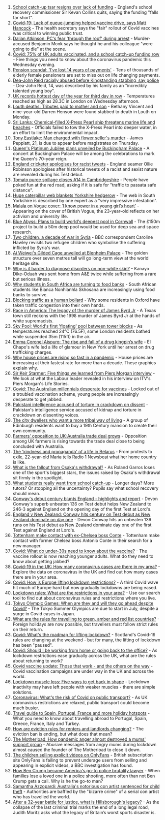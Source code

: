 1. [School catch-up tsar resigns over lack of funding](https://www.bbc.co.uk/news/education-57335558) - England's school recovery commissioner Sir Kevan Collins quits, saying the funding "falls far short".
2. [Covid-19: Lack of queue-jumping helped vaccine drive, says Matt Hancock](https://www.bbc.co.uk/news/uk-57336316) - The health secretary says the "fair" rollout of Covid vaccines was critical to winning public trust.
3. [Dalian Atkinson: PC's fear 'through the roof' during arrest](https://www.bbc.co.uk/news/uk-england-shropshire-57331711) - Murder-accused Benjamin Monk says he thought he and his colleague "were going to die" at the scene.
4. [Covid: 75% of UK adults vaccinated, and a school catch-up funding row](https://www.bbc.co.uk/news/uk-57331225) - Five things you need to know about the coronavirus pandemic this Wednesday evening.
5. [Pension scandal: 'I've lost 14 years of payments'](https://www.bbc.co.uk/news/business-57314686) - Tens of thousands of elderly female pensioners are set to miss out on life changing payments.
6. [Dea-John Reid racially abused before Kingstanding stabbing, say police](https://www.bbc.co.uk/news/uk-england-birmingham-57334647) - Dea-John Reid, 14, was described by his family as an "incredibly talented young boy".
7. [UK records hottest day of the year for third day in row](https://www.bbc.co.uk/news/uk-57333711) - Temperatures reached as high as 28.3C in London on Wednesday afternoon.
8. [Louth deaths: Tributes paid to mother and son](https://www.bbc.co.uk/news/uk-england-lincolnshire-57330277) - Bethany Vincent and nine-year-old Darren Henson were found stabbed to death in Louth on Monday.
9. [Sri Lanka: Chemical-filled X-Press Pearl ship threatens marine life and beaches](https://www.bbc.co.uk/news/world-asia-57326893) - Officials failed to tow the X-Press Pearl into deeper water, in an effort to limit the environmental impact.
10. [Tony Eastlake: Man charged with flower seller's murder](https://www.bbc.co.uk/news/uk-england-london-57335125) - James Peppiatt, 21, is due to appear before magistrates on Thursday.
11. [Queen's Platinum Jubilee plans unveiled by Buckingham Palace](https://www.bbc.co.uk/news/uk-57329680) - A concert at Buckingham Palace will be among the celebrations to mark the Queen's 70-year reign.
12. [England cricketer apologises for racist tweets](https://www.bbc.co.uk/sport/cricket/57335528) - England seamer Ollie Robinson apologises after historical tweets of a racist and sexist nature are revealed during his Test debut.
13. [Tomato puree spillage closes A14 in Cambridgeshire](https://www.bbc.co.uk/news/uk-england-cambridgeshire-57329077) - People have poked fun at the red road, asking if it is safe for "traffic to passata safe distance".
14. [Huge caterpillar web blankets Yorkshire hedgerow](https://www.bbc.co.uk/news/uk-england-south-yorkshire-57331703) - The web in South Yorkshire is described by one expert as a "very impressive infestation".
15. [Malala on Vogue cover: ‘I know power in a young girl’s heart’](https://www.bbc.co.uk/news/world-57317225) - Appearing on the cover of British Vogue, the 23-year-old reflects on her activism and university life.
16. [Blue Abyss: Plans to build world's deepest pool in Cornwall](https://www.bbc.co.uk/news/uk-england-cornwall-57328408) - The £150m project to build a 50m deep pool would be used for deep sea and space research.
17. [Two children, a decade of war in Syria](https://www.bbc.co.uk/news/world-middle-east-57288266) - BBC correspondent Caroline Hawley revisits two refugee children who symbolise the suffering inflicted by Syria's war.
18. [Ai Weiwei's Gilded Cage unveiled at Blenheim Palace](https://www.bbc.co.uk/news/uk-england-oxfordshire-57334937) - The golden structure over seven metres tall will go long-term view at the world heritage site.
19. [Why is it harder to diagnose disorders on non-white skin?](https://www.bbc.co.uk/news/health-57170842) - Kanayo Dike-Oduah was sent home from A&E twice while suffering from a rare but serious illness.
20. [Why students in South Africa are turning to food banks](https://www.bbc.co.uk/news/world-africa-57315213) - South African students like Bianca Nonhlanhla Skhosana are increasingly using food banks to survive.
21. [Blocking traffic as a human bollard](https://www.bbc.co.uk/news/uk-57318104) - Why some residents in Oxford have taken traffic congestion into their own hands.
22. [Race in America: The legacy of the murder of James Byrd Jr](https://www.bbc.co.uk/news/world-us-canada-57285785) - A Texas town still reckons with the 1998 murder of James Byrd Jr at the hands of white supremacists.
23. [Sky Pool: World's first 'floating' pool between tower blocks](https://www.bbc.co.uk/news/uk-57323305) - As temperatures reached 24°C (76.5F), some London residents bathed while suspended 35m (115ft) in the air.
24. [Emma Coronel Aispuro: The rise and fall of a drug kingpin’s wife](https://www.bbc.co.uk/news/world-us-canada-57285786) - El Chapo's wife led a life of glamour in New York until her arrest on drug trafficking charges.
25. [Why house prices are rising so fast in a pandemic](https://www.bbc.co.uk/news/business-57260261) - House prices are increasing at their fastest rate for more than a decade. These graphics explain why.
26. [Sir Keir Starmer: Five things we learned from Piers Morgan interview](https://www.bbc.co.uk/news/uk-politics-57321990) - We look at what the Labour leader revealed in his interview on ITV's Piers Morgan's Life Stories.
27. [Covid: The Australian millennials desperate for vaccines](https://www.bbc.co.uk/news/world-australia-57325514) - Locked out of a troubled vaccination scheme, young people are increasingly desperate to get jabbed.
28. [Pakistani intelligence accused of torture in crackdown on dissent](https://www.bbc.co.uk/news/world-asia-57241981) - Pakistan's intelligence service accused of kidnap and torture in crackdown on dissenting voices.
29. [The city dwellers who want a more tribal way of living](https://www.bbc.co.uk/news/uk-scotland-edinburgh-east-fife-57316602) - A group of Edinburgh residents want to buy a 19th Century mansion to create their own community.
30. [Farmers' opposition to UK-Australia trade deal grows](https://www.bbc.co.uk/news/science-environment-57268681) - Opposition among UK farmers is rising towards the trade deal close to being concluded with Australia.
31. [The 'kindness and propaganda' of a life in Belarus](https://www.bbc.co.uk/news/newsbeat-57261580) - From protests to exile, 22-year-old Maria tells Radio 1 Newsbeat what her home country is like.
32. [What is the fallout from Osaka's withdrawal?](https://www.bbc.co.uk/sport/tennis/57311128) - As Roland Garros loses one of the sport's biggest stars, the issues raised by Osaka's withdrawal sit firmly in the spotlight.
33. [What students really want from school catch-up](https://www.bbc.co.uk/news/education-57246697) - Longer days? More tutors? Or stopping all the uncertainty? Pupils say what school recovery should mean.
34. [Conway's debut century blunts England - highlights and report](https://www.bbc.co.uk/sport/cricket/57335535) - Devon Conway's superb unbeaten 136 on Test debut helps New Zealand to 246-3 against England on the opening day of the first Test at Lord's.
35. [England v New Zealand: Conway hits century on Test debut as New Zealand dominate on day one](https://www.bbc.co.uk/sport/av/cricket/57329314) - Devon Conway hits an unbeaten 136 runs on his Test debut as New Zealand dominate day one of the first Test against England at Lord's.
36. [Tottenham make contact with ex-Chelsea boss Conte](https://www.bbc.co.uk/sport/football/57332318) - Tottenham make contact with former Chelsea boss Antonio Conte in their search for a new manager.
37. [Covid: What do under-30s need to know about the vaccine?](https://www.bbc.co.uk/news/health-57273875) - The vaccine rollout is now reaching younger adults. What do they need to know about getting jabbed?
38. [Covid-19 in the UK: How many coronavirus cases are there in my area?](https://www.bbc.co.uk/news/uk-51768274) - Explore the data on coronavirus in the UK and find out how many cases there are in your area.
39. [Covid: How is Europe lifting lockdown restrictions?](https://www.bbc.co.uk/news/explainers-53640249) - A third Covid wave hit much of Europe hard but now gradually lockdowns are being eased.
40. [Lockdown rules: What are the restrictions in your area?](https://www.bbc.co.uk/news/uk-54373904) - Use our search tool to find out about coronavirus rules and restrictions where you live.
41. [Tokyo Olympic Games: When are they and will they go ahead despite Covid?](https://www.bbc.co.uk/news/world-asia-57240044) - The Tokyo Summer Olympics are due to start in July, despite a surge in Covid cases in Japan.
42. [What are the rules for travelling to green, amber and red list countries?](https://www.bbc.co.uk/news/explainers-52544307) - Foreign holidays are now possible, but travellers must follow strict rules on their return.
43. [Covid: What's the roadmap for lifting lockdown?](https://www.bbc.co.uk/news/explainers-52530518) - Scotland's Covid-19 rules are changing at the weekend - but for many, the lifting of lockdown has been "paused".
44. [Covid: Should I be working from home or going back to the office?](https://www.bbc.co.uk/news/business-52567567) - As lockdown restrictions ease gradually across the UK, what are the rules about returning to work?
45. [Covid vaccine update: Those that work - and the others on the way](https://www.bbc.co.uk/news/health-51665497) - Covid vaccination campaigns are under way in the UK and across the world.
46. [Lockdown muscle loss: Five ways to get back in shape](https://www.bbc.co.uk/news/uk-56887390) - Lockdown inactivity may have left people with weaker muscles - there are simple solutions.
47. [Coronavirus: What's the risk of Covid on public transport?](https://www.bbc.co.uk/news/health-51736185) - As UK coronavirus restrictions are relaxed, public transport could become much busier.
48. [Travel guide to Spain, Portugal, France and more holiday hotspots](https://www.bbc.co.uk/news/explainers-56997931) - What you need to know about travelling abroad to Portugal, Spain, Greece, France, Italy and Turkey.
49. [How are eviction rules for renters and landlords changing?](https://www.bbc.co.uk/news/explainers-53860154) - The eviction ban is ending, but what does that mean?
50. [The Motherload: How pandemic anger almost destroyed a mums' support group](https://www.bbc.co.uk/news/stories-57285368) - Abusive messages from angry mums during lockdown almost caused the founder of The Motherload to close it down.
51. [The children selling explicit videos on OnlyFans](https://www.bbc.co.uk/news/uk-57255983) - British subscription site OnlyFans is failing to prevent underage users from selling and appearing in explicit videos, a BBC investigation has found.
52. [How Ben Crump became America's go-to police brutality lawyer](https://www.bbc.co.uk/news/world-us-canada-57038162) - When families lose a loved one in a police shooting, more often than not Ben Crump gets a call. Why is he the go-to man?
53. [Samantha Azzopardi: Australia's notorious con artist sentenced for child theft](https://www.bbc.co.uk/news/world-australia-57284621) - Authorities are baffled by the "bizarre crime" of a serial con artist who has travelled the world.
54. [After a 32-year battle for justice, what is Hillsborough's legacy?](https://www.bbc.co.uk/news/uk-57281398) - As the collapse of the last criminal trial marks the end of a long legal road, Judith Moritz asks what the legacy of Britain’s worst sports disaster is.
